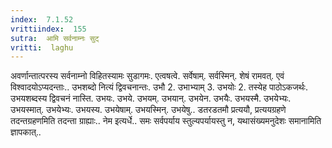 ```yaml
---
index:  7.1.52
vrittiindex:  155
sutra:  आमि सर्वनाम्नः सुट्
vritti:  laghu 
---
```


अवर्णान्तात्परस्य सर्वनाम्नो विहितस्यामः सुडागमः. एत्वषत्वे. सर्वेषाम्. सर्वस्मिन्. शेषं रामवत्. एवं विश्वादयोऽप्यदन्ताः.. उभशब्दो नित्यं द्विवचनान्तः. उभौ 2. उभाभ्याम् 3. उभयोः 2. तस्येह पाठोऽकजर्थः. उभयशब्दस्य द्विवचनं नास्ति. उभयः. उभये. उभयम्. उभयान्. उभयेन. उभयैः. उभयस्मै. उभयेभ्यः. उभयस्मात्. उभयेभ्यः. उभयस्य. उभयेषाम्. उभयस्मिन्. उभयेषु.. डतरडतमौ प्रत्ययौ, प्रत्ययग्रहणे तदन्तग्रहणमिति तदन्ता ग्राह्याः.. नेम इत्यर्धे.. समः सर्वपर्याय स्तुल्यपर्यायस्तु न, यथासंख्यमनुदेशः समानामिति ज्ञापकात्..

